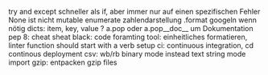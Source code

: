 try and except schneller als if, aber immer nur auf einen spezifischen Fehler
None ist nicht mutable
enumerate
zahlendarstellung .format googeln wenn nötig
dicts: item, key, value
? a.pop oder a.pop__doc__ um Dokumentation
pep 8: cheat sheat black: code foramting tool: einheitliches formatieren, linter
function should start with a verb
setup ci: continuous integration, cd continous deployment
csv: wb/rb binary mode instead text string mode
import gzip: entpacken gzip files